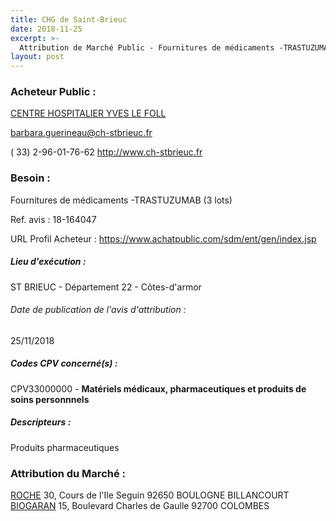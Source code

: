 ```yaml
---
title: CHG de Saint-Brieuc
date: 2018-11-25
excerpt: >-
  Attribution de Marché Public - Fournitures de médicaments -TRASTUZUMAB (3 lots)
layout: post
---
```


### Acheteur Public : 
<a href="/acheteur-33/siren-262200090"> CENTRE HOSPITALIER YVES LE FOLL</a><br/>



barbara.guerineau@ch-stbrieuc.fr

( 33) 2-96-01-76-62
http://www.ch-stbrieuc.fr
### Besoin :

Fournitures de médicaments -TRASTUZUMAB (3 lots)

Ref. avis : 18-164047

URL Profil Acheteur : https://www.achatpublic.com/sdm/ent/gen/index.jsp

##### Lieu d'exécution :

ST BRIEUC - Département 22 - Côtes-d'armor

###### Date de publication de l'avis d'attribution : 
25/11/2018

##### Codes CPV concerné(s) :
CPV33000000 - **Matériels médicaux, pharmaceutiques et produits de soins personnnels** <br/>

##### Descripteurs :
Produits pharmaceutiques <br/>

### Attribution du Marché :
<a href="/entreprise-271/siren-834251837"> ROCHE</a>    30, Cours de l'Ile Seguin 92650 BOULOGNE BILLANCOURT <br/>
<a href="/entreprise-259/siren-405113598"> BIOGARAN</a>    15, Boulevard Charles de Gaulle 92700 COLOMBES <br/>
